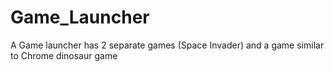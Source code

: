 # Game_Launcher
A Game launcher has 2 separate games (Space Invader) and a game similar to Chrome dinosaur game
